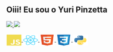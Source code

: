 ## Oiii! Eu sou o Yuri Pinzetta
 <div>
  <a href="https://github.com/YuriPinzetta">
  <img height="180em" src="[https://github-readme-stats.vercel.app/api?username=yuripinzetta&show_icons=true&theme=dark&include_all_commits=true&count_private=true](https://github-readme-stats.vercel.app/api?username=yuripinzetta&show_icons=true&theme=dark&include_all_commits=true&count_private=true)"/>
  <img height="180em" src="https://github-readme-stats.vercel.app/api/top-langs/?username=yuripinzetta&layout=compact&langs_count=7&theme=dark"/>
</div>
<div style="display: inline_block"><br>
  <img align="center" alt="Yuri-Js" height="30" width="40" src="https://raw.githubusercontent.com/devicons/devicon/master/icons/javascript/javascript-plain.svg">
  <img align="center" alt="Yuri-React" height="30" width="40" src="https://raw.githubusercontent.com/devicons/devicon/master/icons/react/react-original.svg">
  <img align="center" alt="Yuri-HTML" height="30" width="40" src="https://raw.githubusercontent.com/devicons/devicon/master/icons/html5/html5-original.svg">
  <img align="center" alt="Yuri-CSS" height="30" width="40" src="https://raw.githubusercontent.com/devicons/devicon/master/icons/css3/css3-original.svg">
  <img align="center" alt="Yuri-Python" height="30" width="40" src="https://raw.githubusercontent.com/devicons/devicon/master/icons/python/python-original.svg">
</div>
  
  ##
